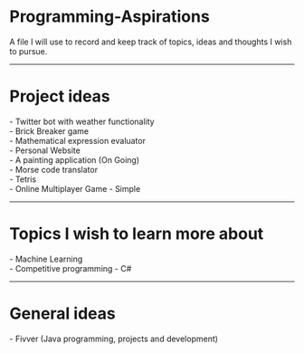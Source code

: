 # Programming-Aspirations
A file I will use to record and keep track of topics, ideas and thoughts I wish to pursue.


-------------------------------------------------------------------------
<h1> Project ideas </h1>
- Twitter bot with weather functionality <br>
- Brick Breaker game <br>
- Mathematical expression evaluator <br>
- Personal Website <br>
- A painting application (On Going)<br>
- Morse code translator <br>
- Tetris <br>
- Online Multiplayer Game - Simple




-------------------------------------------------------------------------
<h1> Topics I wish to learn more about </h1>
- Machine Learning <br>
- Competitive programming
- C#



-------------------------------------------------------------------------
<h1> General ideas </h1>
- Fivver (Java programming, projects and development)
